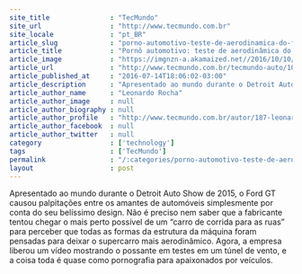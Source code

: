 ```yaml
---
site_title               : "TecMundo"
site_url                 : "http://www.tecmundo.com.br"
site_locale              : "pt_BR"
article_slug             : "porno-automotivo-teste-de-aerodinamica-do-ford-gt-e-beleza-pura-video"
article_title            : "Pornô automotivo: teste de aerodinâmica do Ford GT é beleza pura [vídeo]"
article_image            : "https://imgnzn-a.akamaized.net//2016/10/10/10194851356444-t1200x480.jpg"
article_url              : "http://www.tecmundo.com.br/tecmundo-auto/107271-porno-automotivo-teste-aerodinamica-ford-gt-beleza-pura-video.htm"
article_published_at     : "2016-07-14T18:06:02-03:00"
article_description      : "Apresentado ao mundo durante o Detroit Auto Show de 2015, o Ford GT causou palpitações entre os amantes de automóveis simplesmente por conta do seu belíssimo design. Não é preciso nem saber que a fabricante tentou chegar o mais perto possível de um “carro de corrida para as ruas” para perceber que todas as formas da estrutura da máquina foram pensadas para deixar o supercarro mais aerodinâmico. Agora, a empresa liberou um vídeo mostrando o possante em testes em um túnel de vento, e a coisa toda é quase como pornografia para apaixonados por veículos."
article_author_name      : "Leonardo Rocha"
article_author_image     : null
article_author_biography : null
article_author_profile   : "http://www.tecmundo.com.br/autor/187-leonardo-rocha/"
article_author_facebook  : null
article_author_twitter   : null
category                 : ['technology']
tags                     : ['TecMundo']
permalink                : "/:categories/porno-automotivo-teste-de-aerodinamica-do-ford-gt-e-beleza-pura-video/"
layout                   : post
---
```


Apresentado ao mundo durante o Detroit Auto Show de 2015, o Ford GT causou palpitações entre os amantes de automóveis simplesmente por conta do seu belíssimo design. Não é preciso nem saber que a fabricante tentou chegar o mais perto possível de um “carro de corrida para as ruas” para perceber que todas as formas da estrutura da máquina foram pensadas para deixar o supercarro mais aerodinâmico. Agora, a empresa liberou um vídeo mostrando o possante em testes em um túnel de vento, e a coisa toda é quase como pornografia para apaixonados por veículos.
